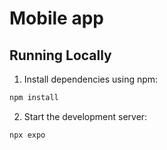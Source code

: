# Mobile app

## Running Locally

1. Install dependencies using npm:

```sh
npm install
```

2. Start the development server:

```sh
npx expo
```
